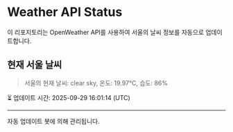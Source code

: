 
# Weather API Status

이 리포지토리는 OpenWeather API를 사용하여 서울의 날씨 정보를 자동으로 업데이트합니다.

## 현재 서울 날씨
> 서울의 현재 날씨: clear sky, 온도: 19.97°C, 습도: 86%

⏳ 업데이트 시간: 2025-09-29 16:01:14 (UTC)

---
자동 업데이트 봇에 의해 관리됩니다.
